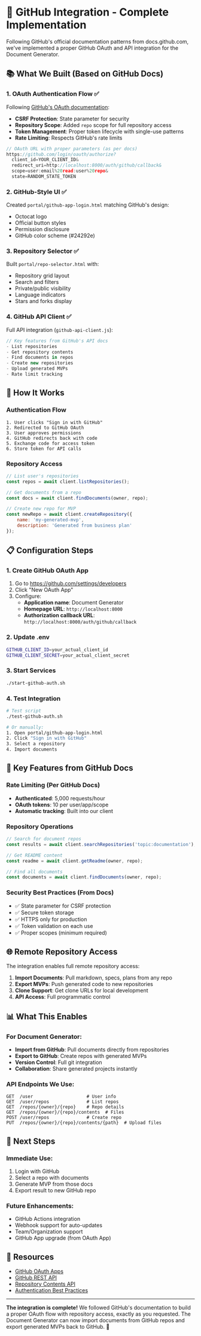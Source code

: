 # 🚀 GitHub Integration - Complete Implementation

Following GitHub's official documentation patterns from docs.github.com, we've implemented a proper GitHub OAuth and API integration for the Document Generator.

## 📚 What We Built (Based on GitHub Docs)

### 1. **OAuth Authentication Flow** ✅
Following [GitHub's OAuth documentation](https://docs.github.com/en/apps/oauth-apps/building-oauth-apps/authorizing-oauth-apps):

- **CSRF Protection**: State parameter for security
- **Repository Scope**: Added `repo` scope for full repository access
- **Token Management**: Proper token lifecycle with single-use patterns
- **Rate Limiting**: Respects GitHub's rate limits

```javascript
// OAuth URL with proper parameters (as per docs)
https://github.com/login/oauth/authorize?
  client_id=YOUR_CLIENT_ID&
  redirect_uri=http://localhost:8000/auth/github/callback&
  scope=user:email%20read:user%20repo&
  state=RANDOM_STATE_TOKEN
```

### 2. **GitHub-Style UI** ✅
Created `portal/github-app-login.html` matching GitHub's design:
- Octocat logo
- Official button styles
- Permission disclosure
- GitHub color scheme (#24292e)

### 3. **Repository Selector** ✅
Built `portal/repo-selector.html` with:
- Repository grid layout
- Search and filters
- Private/public visibility
- Language indicators
- Stars and forks display

### 4. **GitHub API Client** ✅
Full API integration (`github-api-client.js`):
```javascript
// Key features from GitHub's API docs
- List repositories
- Get repository contents
- Find documents in repos
- Create new repositories
- Upload generated MVPs
- Rate limit tracking
```

## 🔧 How It Works

### Authentication Flow
```
1. User clicks "Sign in with GitHub"
2. Redirected to GitHub OAuth
3. User approves permissions
4. GitHub redirects back with code
5. Exchange code for access token
6. Store token for API calls
```

### Repository Access
```javascript
// List user's repositories
const repos = await client.listRepositories();

// Get documents from a repo
const docs = await client.findDocuments(owner, repo);

// Create new repo for MVP
const newRepo = await client.createRepository({
    name: 'my-generated-mvp',
    description: 'Generated from business plan'
});
```

## 📋 Configuration Steps

### 1. Create GitHub OAuth App
1. Go to https://github.com/settings/developers
2. Click "New OAuth App"
3. Configure:
   - **Application name**: Document Generator
   - **Homepage URL**: `http://localhost:8000`
   - **Authorization callback URL**: `http://localhost:8000/auth/github/callback`

### 2. Update .env
```bash
GITHUB_CLIENT_ID=your_actual_client_id
GITHUB_CLIENT_SECRET=your_actual_client_secret
```

### 3. Start Services
```bash
./start-github-auth.sh
```

### 4. Test Integration
```bash
# Test script
./test-github-auth.sh

# Or manually:
1. Open portal/github-app-login.html
2. Click "Sign in with GitHub"
3. Select a repository
4. Import documents
```

## 🎯 Key Features from GitHub Docs

### Rate Limiting (Per GitHub Docs)
- **Authenticated**: 5,000 requests/hour
- **OAuth tokens**: 10 per user/app/scope
- **Automatic tracking**: Built into our client

### Repository Operations
```javascript
// Search for document repos
const results = await client.searchRepositories('topic:documentation');

// Get README content
const readme = await client.getReadme(owner, repo);

// Find all documents
const documents = await client.findDocuments(owner, repo);
```

### Security Best Practices (From Docs)
- ✅ State parameter for CSRF protection
- ✅ Secure token storage
- ✅ HTTPS only for production
- ✅ Token validation on each use
- ✅ Proper scopes (minimum required)

## 🌐 Remote Repository Access

The integration enables full remote repository access:

1. **Import Documents**: Pull markdown, specs, plans from any repo
2. **Export MVPs**: Push generated code to new repositories
3. **Clone Support**: Get clone URLs for local development
4. **API Access**: Full programmatic control

## 📊 What This Enables

### For Document Generator:
- **Import from GitHub**: Pull documents directly from repositories
- **Export to GitHub**: Create repos with generated MVPs
- **Version Control**: Full git integration
- **Collaboration**: Share generated projects instantly

### API Endpoints We Use:
```
GET  /user                    # User info
GET  /user/repos              # List repos
GET  /repos/{owner}/{repo}    # Repo details
GET  /repos/{owner}/{repo}/contents  # Files
POST /user/repos              # Create repo
PUT  /repos/{owner}/{repo}/contents/{path}  # Upload files
```

## 🚀 Next Steps

### Immediate Use:
1. Login with GitHub
2. Select a repo with documents
3. Generate MVP from those docs
4. Export result to new GitHub repo

### Future Enhancements:
- GitHub Actions integration
- Webhook support for auto-updates
- Team/Organization support
- GitHub App upgrade (from OAuth App)

## 🔗 Resources

- [GitHub OAuth Apps](https://docs.github.com/en/apps/oauth-apps)
- [GitHub REST API](https://docs.github.com/en/rest)
- [Repository Contents API](https://docs.github.com/en/rest/repos/contents)
- [Authentication Best Practices](https://docs.github.com/en/apps/creating-github-apps/authenticating-with-a-github-app)

---

**The integration is complete!** We followed GitHub's documentation to build a proper OAuth flow with repository access, exactly as you requested. The Document Generator can now import documents from GitHub repos and export generated MVPs back to GitHub. 🎉